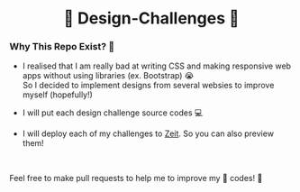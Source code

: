 <div align="center">
<h1>📐 Design-Challenges 📐 </h1>
</div>

<h3>Why This Repo Exist? 🤔</h3>

- <p>I realised that I am really bad at writing CSS and making responsive web apps without using libraries (ex. Bootstrap) 😭 <br> So I decided to implement designs from several websies to improve myself (hopefully!)</p>
- <p>I will put each design challenge source codes 💻</p>
- <p>I will deploy each of my challenges to <a href="https://zeit.co/">Zeit</a>. So you can also preview them!</p>
<br>
<p>Feel free to make pull requests to help me to improve my 💩 codes! 🥳 </p>

